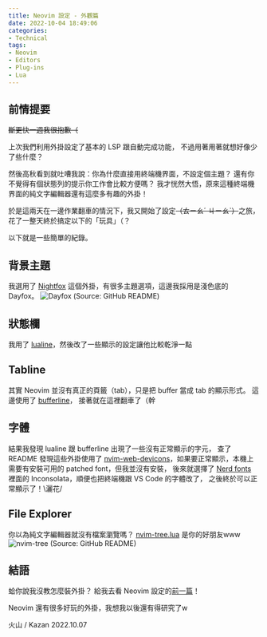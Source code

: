 ```yaml
---
title: Neovim 設定 - 外觀篇
date: 2022-10-04 18:49:06
categories:
- Technical
tags:
- Neovim
- Editors
- Plug-ins
- Lua
---
```

## 前情提要
~~斷更快一週我很抱歉（~~

上次我們利用外掛設定了基本的 LSP 跟自動完成功能，
不過用著用著就想好像少了些什麼？

然後高秋看到就吐嘈我說：你為什麼直接用終端機界面，不設定個主題？
還有你不覺得有個狀態列的提示你工作會比較方便嗎？
我才恍然大悟，原來這種終端機界面的純文字編輯器還有這麼多有趣的外掛！

於是這兩天在一邊作業翻車的情況下，我又開始了設定~~（ㄊㄧㄠˊ ㄐㄧㄠˋ）~~之旅，
花了一整天終於搞定以下的「玩具」（？

以下就是一些簡單的紀錄。

## 背景主題
我選用了 [Nightfox](https://github.com/EdenEast/nightfox.nvim) 這個外掛，有很多主題選項，這邊我採用是淺色底的 Dayfox。
![Dayfox](https://user-images.githubusercontent.com/2746374/158456281-e8a968c0-e282-4943-b919-3d8454ca0529.png)
(Source: GitHub README)

## 狀態欄
我用了 [lualine](https://github.com/nvim-lualine/lualine.nvim)，然後改了一些顯示的設定讓他比較乾淨一點

## Tabline
其實 Neovim 並沒有真正的頁籤（tab），只是把 buffer 當成 tab 的顯示形式。
這邊使用了 [bufferline](https://github.com/akinsho/bufferline.nvim)，
接著就在這裡翻車了（幹

## 字體
結果我發現 lualine 跟 bufferline 出現了一些沒有正常顯示的字元，
查了 README 發現這些外掛使用了 [nvim-web-devicons](https://github.com/kyazdani42/nvim-web-devicons)，如果要正常顯示，本機上需要有安裝可用的 patched font，但我並沒有安裝，
後來就選擇了 [Nerd fonts](https://www.nerdfonts.com) 裡面的 Inconsolata，順便也把終端機跟 VS Code 的字體改了，
之後終於可以正常顯示了！\灑花/

## File Explorer
你以為純文字編輯器就沒有檔案瀏覽嗎？
[nvim-tree.lua](https://github.com/kyazdani42/nvim-tree.lua) 是你的好朋友www
![nvim-tree](https://github.com/kyazdani42/nvim-tree.lua/raw/master/.github/screenshot.png?raw=true)
(Source: GitHub README)

## 結語
蛤你說我沒教怎麼裝外掛？
給我去看 Neovim 設定的[前一篇](https://kazan.tw/posts/nvim-setting/)！

Neovim 還有很多好玩的外掛，我想我以後還有得研究了w

火山 / Kazan
2022.10.07